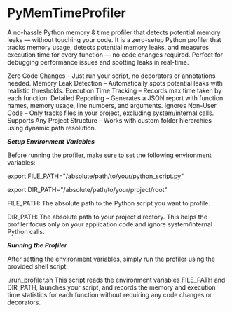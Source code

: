 # PyMemTimeProfiler
A no-hassle Python memory & time profiler that detects potential memory leaks — without touching your code.
It is a zero-setup Python profiler that tracks memory usage, detects potential memory leaks, and measures execution time for every function — no code changes required. Perfect for debugging performance issues and spotting leaks in real-time.

Zero Code Changes – Just run your script, no decorators or annotations needed.
Memory Leak Detection – Automatically spots potential leaks with realistic thresholds.
Execution Time Tracking – Records max time taken by each function.
Detailed Reporting – Generates a JSON report with function names, memory usage, line numbers, and arguments.
Ignores Non-User Code – Only tracks files in your project, excluding system/internal calls.
Supports Any Project Structure – Works with custom folder hierarchies using dynamic path resolution.

***Setup Environment Variables***

Before running the profiler, make sure to set the following environment variables:

export FILE_PATH="/absolute/path/to/your/python_script.py"

export DIR_PATH="/absolute/path/to/your/project/root"

FILE_PATH: The absolute path to the Python script you want to profile.

DIR_PATH: The absolute path to your project directory. This helps the profiler focus only on your application code and ignore system/internal Python calls.

***Running the Profiler***

After setting the environment variables, simply run the profiler using the provided shell script:

./run_profiler.sh
This script reads the environment variables FILE_PATH and DIR_PATH, launches your script, and records the memory and execution time statistics for each function without requiring any code changes or decorators.
